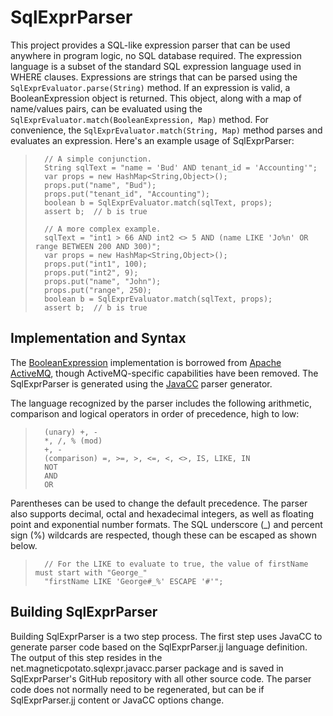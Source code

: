# SqlExprParser

This project provides a SQL-like expression parser that can be used anywhere in program logic, no SQL database required.  The expression language is a subset of the standard SQL expression language used in WHERE clauses.  Expressions are strings that can be parsed using the `SqlExprEvaluator.parse(String)` method.  If an expression is valid, a BooleanExpression object is returned.  This object, along with a map of name/values pairs, can be evaluated using the `SqlExprEvaluator.match(BooleanExpression, Map)` method.  For convenience, the `SqlExprEvaluator.match(String, Map)` method parses and evaluates an expression.  Here's an example usage of SqlExprParser:

>       // A simple conjunction.
>       String sqlText = "name = 'Bud' AND tenant_id = 'Accounting'";
>       var props = new HashMap<String,Object>();
>       props.put("name", "Bud");
>       props.put("tenant_id", "Accounting");
>       boolean b = SqlExprEvaluator.match(sqlText, props);
>       assert b;  // b is true
>
>       // A more complex example.
>       sqlText = "int1 > 66 AND int2 <> 5 AND (name LIKE 'Jo%n' OR range BETWEEN 200 AND 300)";
>       var props = new HashMap<String,Object>();
>       props.put("int1", 100);
>       props.put("int2", 9);
>       props.put("name", "John");
>       props.put("range", 250);
>       boolean b = SqlExprEvaluator.match(sqlText, props);
>       assert b;  // b is true



## Implementation and Syntax
The [BooleanExpression](https://activemq.apache.org/components/classic/documentation/maven/apidocs/org/apache/activemq/filter/BooleanExpression.html) implementation is borrowed from [Apache ActiveMQ](https://activemq.apache.org/), though ActiveMQ-specific capabilities have been removed.  The SqlExprParser is generated using the [JavaCC](https://javacc.github.io/javacc/) parser generator.

The language recognized by the parser includes the following arithmetic, comparison and logical operators in order of precedence, high to low:

>       (unary) +, -
>       *, /, % (mod)
>       +, -
>       (comparison) =, >=, >, <=, <, <>, IS, LIKE, IN
>       NOT
>       AND
>       OR

Parentheses can be used to change the default precedence.  The parser also supports decimal, octal and hexadecimal integers, as well as floating point and exponential number formats.  The SQL underscore (_) and percent sign (%) wildcards are respected, though these can be escaped as shown below.

>       // For the LIKE to evaluate to true, the value of firstName must start with "George_"
>       "firstName LIKE 'George#_%' ESCAPE '#'";

## Building SqlExprParser
    
Building SqlExprParser is a two step process.  The first step uses JavaCC to generate parser code based on the SqlExprParser.jj language definition.  The output of this step resides in the net.magneticpotato.sqlexpr.javacc.parser package and is saved in SqlExprParser's GitHub repository with all other source code.  The parser code does not normally need to be regenerated, but can be if SqlExprParser.jj content or JavaCC options change.